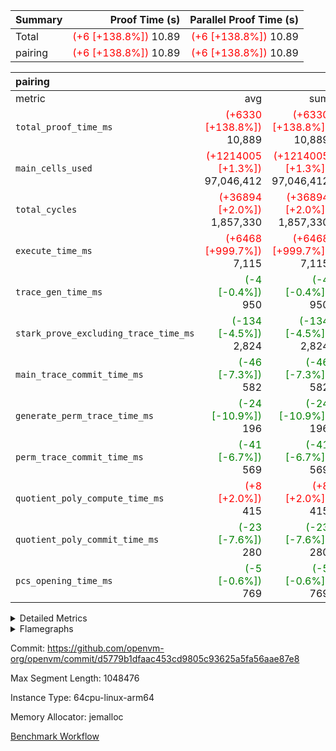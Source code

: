 | Summary | Proof Time (s) | Parallel Proof Time (s) |
|:---|---:|---:|
| Total | <span style='color: red'>(+6 [+138.8%])</span> 10.89 | <span style='color: red'>(+6 [+138.8%])</span> 10.89 |
| pairing | <span style='color: red'>(+6 [+138.8%])</span> 10.89 | <span style='color: red'>(+6 [+138.8%])</span> 10.89 |


| pairing |||||
|:---|---:|---:|---:|---:|
|metric|avg|sum|max|min|
| `total_proof_time_ms ` | <span style='color: red'>(+6330 [+138.8%])</span> 10,889 | <span style='color: red'>(+6330 [+138.8%])</span> 10,889 | <span style='color: red'>(+6330 [+138.8%])</span> 10,889 | <span style='color: red'>(+6330 [+138.8%])</span> 10,889 |
| `main_cells_used     ` | <span style='color: red'>(+1214005 [+1.3%])</span> 97,046,412 | <span style='color: red'>(+1214005 [+1.3%])</span> 97,046,412 | <span style='color: red'>(+1214005 [+1.3%])</span> 97,046,412 | <span style='color: red'>(+1214005 [+1.3%])</span> 97,046,412 |
| `total_cycles        ` | <span style='color: red'>(+36894 [+2.0%])</span> 1,857,330 | <span style='color: red'>(+36894 [+2.0%])</span> 1,857,330 | <span style='color: red'>(+36894 [+2.0%])</span> 1,857,330 | <span style='color: red'>(+36894 [+2.0%])</span> 1,857,330 |
| `execute_time_ms     ` | <span style='color: red'>(+6468 [+999.7%])</span> 7,115 | <span style='color: red'>(+6468 [+999.7%])</span> 7,115 | <span style='color: red'>(+6468 [+999.7%])</span> 7,115 | <span style='color: red'>(+6468 [+999.7%])</span> 7,115 |
| `trace_gen_time_ms   ` | <span style='color: green'>(-4 [-0.4%])</span> 950 | <span style='color: green'>(-4 [-0.4%])</span> 950 | <span style='color: green'>(-4 [-0.4%])</span> 950 | <span style='color: green'>(-4 [-0.4%])</span> 950 |
| `stark_prove_excluding_trace_time_ms` | <span style='color: green'>(-134 [-4.5%])</span> 2,824 | <span style='color: green'>(-134 [-4.5%])</span> 2,824 | <span style='color: green'>(-134 [-4.5%])</span> 2,824 | <span style='color: green'>(-134 [-4.5%])</span> 2,824 |
| `main_trace_commit_time_ms` | <span style='color: green'>(-46 [-7.3%])</span> 582 | <span style='color: green'>(-46 [-7.3%])</span> 582 | <span style='color: green'>(-46 [-7.3%])</span> 582 | <span style='color: green'>(-46 [-7.3%])</span> 582 |
| `generate_perm_trace_time_ms` | <span style='color: green'>(-24 [-10.9%])</span> 196 | <span style='color: green'>(-24 [-10.9%])</span> 196 | <span style='color: green'>(-24 [-10.9%])</span> 196 | <span style='color: green'>(-24 [-10.9%])</span> 196 |
| `perm_trace_commit_time_ms` | <span style='color: green'>(-41 [-6.7%])</span> 569 | <span style='color: green'>(-41 [-6.7%])</span> 569 | <span style='color: green'>(-41 [-6.7%])</span> 569 | <span style='color: green'>(-41 [-6.7%])</span> 569 |
| `quotient_poly_compute_time_ms` | <span style='color: red'>(+8 [+2.0%])</span> 415 | <span style='color: red'>(+8 [+2.0%])</span> 415 | <span style='color: red'>(+8 [+2.0%])</span> 415 | <span style='color: red'>(+8 [+2.0%])</span> 415 |
| `quotient_poly_commit_time_ms` | <span style='color: green'>(-23 [-7.6%])</span> 280 | <span style='color: green'>(-23 [-7.6%])</span> 280 | <span style='color: green'>(-23 [-7.6%])</span> 280 | <span style='color: green'>(-23 [-7.6%])</span> 280 |
| `pcs_opening_time_ms ` | <span style='color: green'>(-5 [-0.6%])</span> 769 | <span style='color: green'>(-5 [-0.6%])</span> 769 | <span style='color: green'>(-5 [-0.6%])</span> 769 | <span style='color: green'>(-5 [-0.6%])</span> 769 |



<details>
<summary>Detailed Metrics</summary>

| group | num_segments | keygen_time_ms | commit_exe_time_ms |
| --- | --- | --- | --- |
| pairing | 1 | 1,083 | 10 | 

| group | air_name | quotient_deg | interactions | constraints |
| --- | --- | --- | --- | --- |
| pairing | AccessAdapterAir<16> | 2 | 5 | 12 | 
| pairing | AccessAdapterAir<2> | 2 | 5 | 12 | 
| pairing | AccessAdapterAir<32> | 2 | 5 | 12 | 
| pairing | AccessAdapterAir<4> | 2 | 5 | 12 | 
| pairing | AccessAdapterAir<8> | 2 | 5 | 12 | 
| pairing | BitwiseOperationLookupAir<8> | 2 | 2 | 4 | 
| pairing | KeccakVmAir | 2 | 321 | 4,513 | 
| pairing | MemoryMerkleAir<8> | 2 | 4 | 39 | 
| pairing | PersistentBoundaryAir<8> | 2 | 3 | 7 | 
| pairing | PhantomAir | 2 | 3 | 5 | 
| pairing | Poseidon2PeripheryAir<BabyBearParameters>, 1> | 2 | 1 | 286 | 
| pairing | ProgramAir | 1 | 1 | 4 | 
| pairing | RangeTupleCheckerAir<2> | 1 | 1 | 4 | 
| pairing | Rv32HintStoreAir | 2 | 18 | 28 | 
| pairing | VariableRangeCheckerAir | 1 | 1 | 4 | 
| pairing | VmAirWrapper<Rv32BaseAluAdapterAir, BaseAluCoreAir<4, 8> | 2 | 20 | 37 | 
| pairing | VmAirWrapper<Rv32BaseAluAdapterAir, LessThanCoreAir<4, 8> | 2 | 18 | 40 | 
| pairing | VmAirWrapper<Rv32BaseAluAdapterAir, ShiftCoreAir<4, 8> | 2 | 24 | 91 | 
| pairing | VmAirWrapper<Rv32BranchAdapterAir, BranchEqualCoreAir<4> | 2 | 11 | 20 | 
| pairing | VmAirWrapper<Rv32BranchAdapterAir, BranchLessThanCoreAir<4, 8> | 2 | 13 | 35 | 
| pairing | VmAirWrapper<Rv32CondRdWriteAdapterAir, Rv32JalLuiCoreAir> | 2 | 10 | 18 | 
| pairing | VmAirWrapper<Rv32IsEqualModAdapterAir<2, 1, 32, 32>, ModularIsEqualCoreAir<32, 4, 8> | 2 | 25 | 225 | 
| pairing | VmAirWrapper<Rv32JalrAdapterAir, Rv32JalrCoreAir> | 2 | 16 | 20 | 
| pairing | VmAirWrapper<Rv32LoadStoreAdapterAir, LoadSignExtendCoreAir<4, 8> | 2 | 18 | 33 | 
| pairing | VmAirWrapper<Rv32LoadStoreAdapterAir, LoadStoreCoreAir<4> | 2 | 17 | 40 | 
| pairing | VmAirWrapper<Rv32MultAdapterAir, DivRemCoreAir<4, 8> | 2 | 25 | 84 | 
| pairing | VmAirWrapper<Rv32MultAdapterAir, MulHCoreAir<4, 8> | 2 | 24 | 31 | 
| pairing | VmAirWrapper<Rv32MultAdapterAir, MultiplicationCoreAir<4, 8> | 2 | 19 | 19 | 
| pairing | VmAirWrapper<Rv32RdWriteAdapterAir, Rv32AuipcCoreAir> | 2 | 12 | 14 | 
| pairing | VmAirWrapper<Rv32VecHeapAdapterAir<1, 2, 2, 32, 32>, FieldExpressionCoreAir> | 2 | 415 | 480 | 
| pairing | VmAirWrapper<Rv32VecHeapAdapterAir<2, 1, 1, 32, 32>, FieldExpressionCoreAir> | 2 | 158 | 190 | 
| pairing | VmAirWrapper<Rv32VecHeapAdapterAir<2, 2, 2, 32, 32>, FieldExpressionCoreAir> | 2 | 428 | 457 | 
| pairing | VmConnectorAir | 2 | 5 | 11 | 

| group | air_name | dsl_ir | opcode | segment | cells_used |
| --- | --- | --- | --- | --- | --- |
| pairing | <Rv32BaseAluAdapterAir,BaseAluCoreAir<4, 8>> |  | ADD | 0 | 17,143,776 | 
| pairing | <Rv32BaseAluAdapterAir,BaseAluCoreAir<4, 8>> |  | AND | 0 | 4,373,064 | 
| pairing | <Rv32BaseAluAdapterAir,BaseAluCoreAir<4, 8>> |  | OR | 0 | 723,132 | 
| pairing | <Rv32BaseAluAdapterAir,BaseAluCoreAir<4, 8>> |  | SUB | 0 | 68,544 | 
| pairing | <Rv32BaseAluAdapterAir,LessThanCoreAir<4, 8>> |  | SLTU | 0 | 1,448,735 | 
| pairing | <Rv32BaseAluAdapterAir,ShiftCoreAir<4, 8>> |  | SLL | 0 | 79,977 | 
| pairing | <Rv32BaseAluAdapterAir,ShiftCoreAir<4, 8>> |  | SRL | 0 | 4,240 | 
| pairing | <Rv32BranchAdapterAir,BranchEqualCoreAir<4>> |  | BEQ | 0 | 1,504,984 | 
| pairing | <Rv32BranchAdapterAir,BranchEqualCoreAir<4>> |  | BNE | 0 | 2,074,228 | 
| pairing | <Rv32BranchAdapterAir,BranchLessThanCoreAir<4, 8>> |  | BGEU | 0 | 71,616 | 
| pairing | <Rv32BranchAdapterAir,BranchLessThanCoreAir<4, 8>> |  | BLT | 0 | 6,208 | 
| pairing | <Rv32BranchAdapterAir,BranchLessThanCoreAir<4, 8>> |  | BLTU | 0 | 3,805,952 | 
| pairing | <Rv32CondRdWriteAdapterAir,Rv32JalLuiCoreAir> |  | JAL | 0 | 18,054 | 
| pairing | <Rv32CondRdWriteAdapterAir,Rv32JalLuiCoreAir> |  | LUI | 0 | 76,896 | 
| pairing | <Rv32IsEqualModAdapterAir<2, 1, 32, 32>,ModularIsEqualCoreAir<32, 4, 8>> |  | IS_EQ | 0 | 2,822 | 
| pairing | <Rv32IsEqualModAdapterAir<2, 1, 32, 32>,ModularIsEqualCoreAir<32, 4, 8>> |  | SETUP_ISEQ | 0 | 166 | 
| pairing | <Rv32JalrAdapterAir,Rv32JalrCoreAir> |  | JALR | 0 | 1,181,852 | 
| pairing | <Rv32LoadStoreAdapterAir,LoadStoreCoreAir<4>> |  | LOADBU | 0 | 62,320 | 
| pairing | <Rv32LoadStoreAdapterAir,LoadStoreCoreAir<4>> |  | LOADW | 0 | 17,651,402 | 
| pairing | <Rv32LoadStoreAdapterAir,LoadStoreCoreAir<4>> |  | STOREB | 0 | 115,292 | 
| pairing | <Rv32LoadStoreAdapterAir,LoadStoreCoreAir<4>> |  | STOREW | 0 | 17,147,963 | 
| pairing | <Rv32MultAdapterAir,MulHCoreAir<4, 8>> |  | MULHU | 0 | 6,084 | 
| pairing | <Rv32MultAdapterAir,MultiplicationCoreAir<4, 8>> |  | MUL | 0 | 12,772 | 
| pairing | <Rv32RdWriteAdapterAir,Rv32AuipcCoreAir> |  | AUIPC | 0 | 422,120 | 
| pairing | <Rv32VecHeapAdapterAir<2, 1, 1, 32, 32>,FieldExpressionCoreAir> |  | ModularAddSub | 0 | 7,363 | 
| pairing | <Rv32VecHeapAdapterAir<2, 1, 1, 32, 32>,FieldExpressionCoreAir> |  | ModularMulDiv | 0 | 189,097 | 
| pairing | <Rv32VecHeapAdapterAir<2, 2, 2, 32, 32>,FieldExpressionCoreAir> |  | Fp2AddSub | 0 | 2,387,061 | 
| pairing | <Rv32VecHeapAdapterAir<2, 2, 2, 32, 32>,FieldExpressionCoreAir> |  | Fp2MulDiv | 0 | 4,161,878 | 
| pairing | PhantomAir |  | PHANTOM | 0 | 6 | 
| pairing | Rv32HintStoreAir |  | HINT_BUFFER | 0 | 6,144 | 

| group | air_name | segment | rows | prep_cols | perm_cols | main_cols | cells |
| --- | --- | --- | --- | --- | --- | --- | --- |
| pairing | AccessAdapterAir<16> | 0 | 262,144 |  | 16 | 25 | 10,747,904 | 
| pairing | AccessAdapterAir<32> | 0 | 131,072 |  | 16 | 41 | 7,471,104 | 
| pairing | AccessAdapterAir<4> | 0 | 64 |  | 16 | 13 | 1,856 | 
| pairing | AccessAdapterAir<8> | 0 | 524,288 |  | 16 | 17 | 17,301,504 | 
| pairing | BitwiseOperationLookupAir<8> | 0 | 65,536 | 3 | 8 | 2 | 655,360 | 
| pairing | KeccakVmAir | 0 | 1 |  | 1,056 | 3,163 | 4,219 | 
| pairing | MemoryMerkleAir<8> | 0 | 32,768 |  | 16 | 32 | 1,572,864 | 
| pairing | PersistentBoundaryAir<8> | 0 | 32,768 |  | 12 | 20 | 1,048,576 | 
| pairing | PhantomAir | 0 | 1 |  | 12 | 6 | 18 | 
| pairing | Poseidon2PeripheryAir<BabyBearParameters>, 1> | 0 | 32,768 |  | 8 | 300 | 10,092,544 | 
| pairing | ProgramAir | 0 | 32,768 |  | 8 | 10 | 589,824 | 
| pairing | RangeTupleCheckerAir<2> | 0 | 524,288 | 2 | 8 | 1 | 4,718,592 | 
| pairing | Rv32HintStoreAir | 0 | 256 |  | 44 | 32 | 19,456 | 
| pairing | VariableRangeCheckerAir | 0 | 262,144 | 2 | 8 | 1 | 2,359,296 | 
| pairing | VmAirWrapper<Rv32BaseAluAdapterAir, BaseAluCoreAir<4, 8> | 0 | 1,048,576 |  | 52 | 36 | 92,274,688 | 
| pairing | VmAirWrapper<Rv32BaseAluAdapterAir, LessThanCoreAir<4, 8> | 0 | 65,536 |  | 40 | 37 | 5,046,272 | 
| pairing | VmAirWrapper<Rv32BaseAluAdapterAir, ShiftCoreAir<4, 8> | 0 | 2,048 |  | 52 | 53 | 215,040 | 
| pairing | VmAirWrapper<Rv32BranchAdapterAir, BranchEqualCoreAir<4> | 0 | 262,144 |  | 28 | 26 | 14,155,776 | 
| pairing | VmAirWrapper<Rv32BranchAdapterAir, BranchLessThanCoreAir<4, 8> | 0 | 131,072 |  | 32 | 32 | 8,388,608 | 
| pairing | VmAirWrapper<Rv32CondRdWriteAdapterAir, Rv32JalLuiCoreAir> | 0 | 8,192 |  | 28 | 18 | 376,832 | 
| pairing | VmAirWrapper<Rv32IsEqualModAdapterAir<2, 1, 32, 32>, ModularIsEqualCoreAir<32, 4, 8> | 0 | 32 |  | 56 | 166 | 7,104 | 
| pairing | VmAirWrapper<Rv32JalrAdapterAir, Rv32JalrCoreAir> | 0 | 65,536 |  | 36 | 28 | 4,194,304 | 
| pairing | VmAirWrapper<Rv32LoadStoreAdapterAir, LoadStoreCoreAir<4> | 0 | 1,048,576 |  | 52 | 41 | 97,517,568 | 
| pairing | VmAirWrapper<Rv32MultAdapterAir, MulHCoreAir<4, 8> | 0 | 256 |  | 72 | 39 | 28,416 | 
| pairing | VmAirWrapper<Rv32MultAdapterAir, MultiplicationCoreAir<4, 8> | 0 | 512 |  | 52 | 31 | 42,496 | 
| pairing | VmAirWrapper<Rv32RdWriteAdapterAir, Rv32AuipcCoreAir> | 0 | 32,768 |  | 28 | 20 | 1,572,864 | 
| pairing | VmAirWrapper<Rv32VecHeapAdapterAir<2, 1, 1, 32, 32>, FieldExpressionCoreAir> | 0 | 1,024 |  | 320 | 263 | 596,992 | 
| pairing | VmAirWrapper<Rv32VecHeapAdapterAir<2, 2, 2, 32, 32>, FieldExpressionCoreAir> | 0 | 16,384 |  | 604 | 497 | 18,038,784 | 
| pairing | VmConnectorAir | 0 | 2 | 1 | 16 | 5 | 42 | 

| group | chip_name | segment | rows_used |
| --- | --- | --- | --- |
| pairing | <Rv32BaseAluAdapterAir,BaseAluCoreAir<4, 8>> | 0 | 619,681 | 
| pairing | <Rv32BaseAluAdapterAir,LessThanCoreAir<4, 8>> | 0 | 39,155 | 
| pairing | <Rv32BaseAluAdapterAir,ShiftCoreAir<4, 8>> | 0 | 1,589 | 
| pairing | <Rv32BranchAdapterAir,BranchEqualCoreAir<4>> | 0 | 137,662 | 
| pairing | <Rv32BranchAdapterAir,BranchLessThanCoreAir<4, 8>> | 0 | 121,368 | 
| pairing | <Rv32CondRdWriteAdapterAir,Rv32JalLuiCoreAir> | 0 | 5,275 | 
| pairing | <Rv32IsEqualModAdapterAir<2, 1, 32, 32>,ModularIsEqualCoreAir<32, 4, 8>> | 0 | 18 | 
| pairing | <Rv32JalrAdapterAir,Rv32JalrCoreAir> | 0 | 42,209 | 
| pairing | <Rv32LoadStoreAdapterAir,LoadStoreCoreAir<4>> | 0 | 853,097 | 
| pairing | <Rv32MultAdapterAir,MulHCoreAir<4, 8>> | 0 | 156 | 
| pairing | <Rv32MultAdapterAir,MultiplicationCoreAir<4, 8>> | 0 | 412 | 
| pairing | <Rv32RdWriteAdapterAir,Rv32AuipcCoreAir> | 0 | 21,107 | 
| pairing | <Rv32VecHeapAdapterAir<2, 1, 1, 32, 32>,FieldExpressionCoreAir> | 0 | 719 | 
| pairing | <Rv32VecHeapAdapterAir<2, 2, 2, 32, 32>,FieldExpressionCoreAir> | 0 | 8,374 | 
| pairing | AccessAdapter<16> | 0 | 194,328 | 
| pairing | AccessAdapter<32> | 0 | 97,184 | 
| pairing | AccessAdapter<4> | 0 | 34 | 
| pairing | AccessAdapter<8> | 0 | 392,946 | 
| pairing | Arc<BabyBearParameters>, 1> | 0 | 18,666 | 
| pairing | BitwiseOperationLookupAir<8> | 0 | 65,536 | 
| pairing | Boundary | 0 | 21,522 | 
| pairing | Merkle | 0 | 23,098 | 
| pairing | PhantomAir | 0 | 1 | 
| pairing | ProgramChip | 0 | 22,309 | 
| pairing | RangeTupleCheckerAir<2> | 0 | 524,288 | 
| pairing | Rv32HintStoreAir | 0 | 192 | 
| pairing | VariableRangeCheckerAir | 0 | 262,144 | 
| pairing | VmConnectorAir | 0 | 2 | 

| group | dsl_ir | opcode | segment | frequency |
| --- | --- | --- | --- | --- |
| pairing |  | ADD | 0 | 476,216 | 
| pairing |  | AND | 0 | 121,474 | 
| pairing |  | AUIPC | 0 | 21,107 | 
| pairing |  | BEQ | 0 | 57,884 | 
| pairing |  | BGEU | 0 | 2,238 | 
| pairing |  | BLT | 0 | 194 | 
| pairing |  | BLTU | 0 | 118,936 | 
| pairing |  | BNE | 0 | 79,778 | 
| pairing |  | Fp2AddSub | 0 | 6,469 | 
| pairing |  | Fp2MulDiv | 0 | 8,374 | 
| pairing |  | HINT_BUFFER | 0 | 1 | 
| pairing |  | IS_EQ | 0 | 17 | 
| pairing |  | JAL | 0 | 1,003 | 
| pairing |  | JALR | 0 | 42,209 | 
| pairing |  | LOADBU | 0 | 1,520 | 
| pairing |  | LOADW | 0 | 430,522 | 
| pairing |  | LUI | 0 | 4,272 | 
| pairing |  | MUL | 0 | 412 | 
| pairing |  | MULHU | 0 | 156 | 
| pairing |  | ModularAddSub | 0 | 37 | 
| pairing |  | ModularMulDiv | 0 | 719 | 
| pairing |  | OR | 0 | 20,087 | 
| pairing |  | PHANTOM | 0 | 1 | 
| pairing |  | SETUP_ISEQ | 0 | 1 | 
| pairing |  | SLL | 0 | 1,509 | 
| pairing |  | SLTU | 0 | 39,155 | 
| pairing |  | SRL | 0 | 80 | 
| pairing |  | STOREB | 0 | 2,812 | 
| pairing |  | STOREW | 0 | 418,243 | 
| pairing |  | SUB | 0 | 1,904 | 

| group | segment | trace_gen_time_ms | total_proof_time_ms | total_cycles | total_cells | stark_prove_excluding_trace_time_ms | quotient_poly_compute_time_ms | quotient_poly_commit_time_ms | perm_trace_commit_time_ms | pcs_opening_time_ms | main_trace_commit_time_ms | main_cells_used | generate_perm_trace_time_ms | execute_time_ms |
| --- | --- | --- | --- | --- | --- | --- | --- | --- | --- | --- | --- | --- | --- | --- |
| pairing | 0 | 950 | 10,889 | 1,857,330 | 304,937,591 | 2,824 | 415 | 280 | 569 | 769 | 582 | 97,046,412 | 196 | 7,115 | 

| group | segment | trace_height_constraint | weighted_sum | threshold |
| --- | --- | --- | --- | --- |
| pairing | 0 | 0 | 5,382,344 | 2,013,265,921 | 
| pairing | 0 | 1 | 18,152,794 | 2,013,265,921 | 
| pairing | 0 | 2 | 2,691,172 | 2,013,265,921 | 
| pairing | 0 | 3 | 25,000,286 | 2,013,265,921 | 
| pairing | 0 | 4 | 131,072 | 2,013,265,921 | 
| pairing | 0 | 5 | 65,536 | 2,013,265,921 | 
| pairing | 0 | 6 | 6,016,330 | 2,013,265,921 | 
| pairing | 0 | 7 | 4,096 | 2,013,265,921 | 
| pairing | 0 | 8 | 58,426,670 | 2,013,265,921 | 

</details>


<details>
<summary>Flamegraphs</summary>

[![](https://openvm-public-data-sandbox-us-east-1.s3.us-east-1.amazonaws.com/benchmark/github/flamegraphs/pairing-d5779b1dfaac453cd9805c93625a5fa56aae87e8/pairing-pairing.dsl_ir.opcode.air_name.cells_used.reverse.svg)](https://openvm-public-data-sandbox-us-east-1.s3.us-east-1.amazonaws.com/benchmark/github/flamegraphs/pairing-d5779b1dfaac453cd9805c93625a5fa56aae87e8/pairing-pairing.dsl_ir.opcode.air_name.cells_used.reverse.svg)
[![](https://openvm-public-data-sandbox-us-east-1.s3.us-east-1.amazonaws.com/benchmark/github/flamegraphs/pairing-d5779b1dfaac453cd9805c93625a5fa56aae87e8/pairing-pairing.dsl_ir.opcode.air_name.cells_used.svg)](https://openvm-public-data-sandbox-us-east-1.s3.us-east-1.amazonaws.com/benchmark/github/flamegraphs/pairing-d5779b1dfaac453cd9805c93625a5fa56aae87e8/pairing-pairing.dsl_ir.opcode.air_name.cells_used.svg)
[![](https://openvm-public-data-sandbox-us-east-1.s3.us-east-1.amazonaws.com/benchmark/github/flamegraphs/pairing-d5779b1dfaac453cd9805c93625a5fa56aae87e8/pairing-pairing.dsl_ir.opcode.frequency.reverse.svg)](https://openvm-public-data-sandbox-us-east-1.s3.us-east-1.amazonaws.com/benchmark/github/flamegraphs/pairing-d5779b1dfaac453cd9805c93625a5fa56aae87e8/pairing-pairing.dsl_ir.opcode.frequency.reverse.svg)
[![](https://openvm-public-data-sandbox-us-east-1.s3.us-east-1.amazonaws.com/benchmark/github/flamegraphs/pairing-d5779b1dfaac453cd9805c93625a5fa56aae87e8/pairing-pairing.dsl_ir.opcode.frequency.svg)](https://openvm-public-data-sandbox-us-east-1.s3.us-east-1.amazonaws.com/benchmark/github/flamegraphs/pairing-d5779b1dfaac453cd9805c93625a5fa56aae87e8/pairing-pairing.dsl_ir.opcode.frequency.svg)

</details>

Commit: https://github.com/openvm-org/openvm/commit/d5779b1dfaac453cd9805c93625a5fa56aae87e8

Max Segment Length: 1048476

Instance Type: 64cpu-linux-arm64

Memory Allocator: jemalloc

[Benchmark Workflow](https://github.com/openvm-org/openvm/actions/runs/15246858503)
